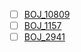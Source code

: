 - [ ] [BOJ_10809](https://www.acmicpc.net/problem/10809)
- [ ] [BOJ_1157](https://www.acmicpc.net/problem/1157)
- [ ] [BOJ_2941](https://www.acmicpc.net/problem/2941)